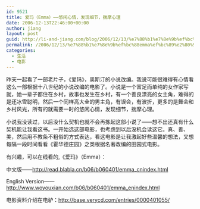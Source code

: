 ```yaml
---
id: 9521
title: 爱玛（Emma）——悠闲心情，发现细节，揣摩心理
date: 2006-12-13T22:46:00+00:00
author: jiang
layout: post
guid: http://li-and-jiang.com/blog/2006/12/13/%e7%88%b1%e7%8e%9b%ef%bc%88emma%ef%bc%89%e2%80%94%e2%80%94%e6%82%a0%e9%97%b2%e5%bf%83%e6%83%85%ef%bc%8c%e5%8f%91%e7%8e%b0%e7%bb%86%e8%8a%82%ef%bc%8c%e6%8f%a3%e6%91%a9%e5%bf%83%e7%90%86/
permalink: /2006/12/13/%e7%88%b1%e7%8e%9b%ef%bc%88emma%ef%bc%89%e2%80%94%e2%80%94%e6%82%a0%e9%97%b2%e5%bf%83%e6%83%85%ef%bc%8c%e5%8f%91%e7%8e%b0%e7%bb%86%e8%8a%82%ef%bc%8c%e6%8f%a3%e6%91%a9%e5%bf%83%e7%90%86/
categories:
  - 生活
  - 电影
---
```

昨天一起看了一部老片子，《爱玛》，奥斯汀的小说改编。我说可能很难得有心情看这么一部根据十八世纪的小说改编的电影了。小说是一个富足而单纯的女作家写就，她一辈子都住在乡村，故事也发生在乡村，有一个善良漂亮的女主角，难得的是还冰雪聪明，然后一个同样高大全的男主角，有误会，有波折，更多的是舞会和乡村风光，所有的就需要一时的悠闲心情，发现细节，揣摩心理。 

小说我没读过，以后没什么契机也就不会再拣起这部小说了——想不出还真有什么契机能让我看这书。一开始选这部电影，也考虑到以后没机会读这它。真、善、美，然后用不教条不粗俗的方式表达，看这电影是让我激起好些温馨的想法，又想每隔一段时间看看《霍华德庄园》之类根据名著改编的田园式电影。 

有兴趣，可以在线看的,《爱玛》（Emma）： 

中文版——<http://read.blabla.cn/b06/b060401/emma_cnindex.html> 

English Version——<http://www.woyouxian.com/b06/b060401/emma_enindex.html> 

电影资料介绍在电驴：<http://base.verycd.com/entries/0000401055/>